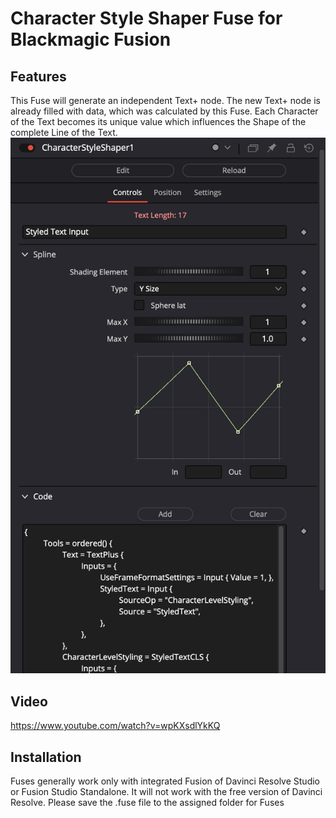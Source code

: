 # Character Style Shaper Fuse for Blackmagic Fusion
## Features
This Fuse will generate an independent Text+ node. The new Text+ node is already filled with data, which was calculated by this Fuse. Each Character of the Text becomes its unique value which influences the Shape of the complete Line of the Text.
![Controls](https://github.com/Tida-Support/Character-Style-Shaper-Fuse-for-BMD-Fusion/blob/main/CharacterSyleShaperControls.png)
## Video
https://www.youtube.com/watch?v=wpKXsdlYkKQ
## Installation
Fuses generally work only with integrated Fusion of Davinci Resolve Studio or Fusion Studio Standalone. It will not work with the free version of Davinci Resolve.
Please save the .fuse file to the assigned folder for Fuses
